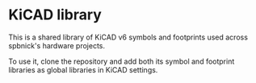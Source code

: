 KiCAD library
=============

This is a shared library of KiCAD v6 symbols and footprints used across
spbnick's hardware projects.

To use it, clone the repository and add both its symbol and footprint
libraries as global libraries in KiCAD settings.
